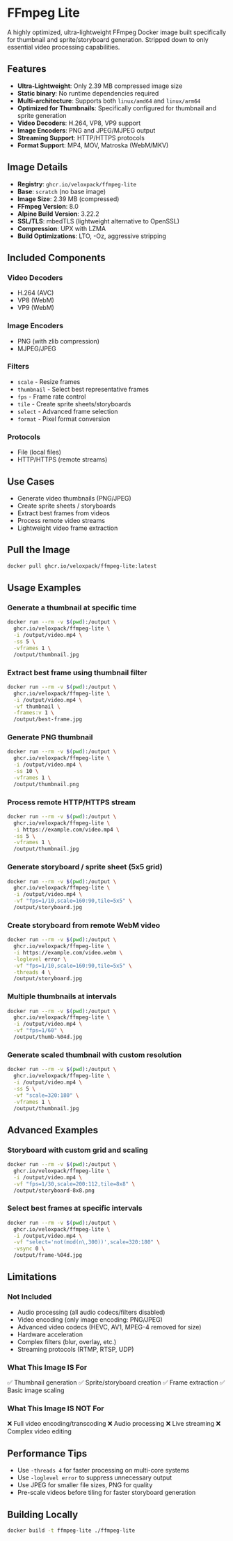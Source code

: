 # FFmpeg Lite

A highly optimized, ultra-lightweight FFmpeg Docker image built specifically for thumbnail and sprite/storyboard generation. Stripped down to only essential video processing capabilities.

## Features

- **Ultra-Lightweight**: Only 2.39 MB compressed image size
- **Static binary**: No runtime dependencies required
- **Multi-architecture**: Supports both `linux/amd64` and `linux/arm64`
- **Optimized for Thumbnails**: Specifically configured for thumbnail and sprite generation
- **Video Decoders**: H.264, VP8, VP9 support
- **Image Encoders**: PNG and JPEG/MJPEG output
- **Streaming Support**: HTTP/HTTPS protocols
- **Format Support**: MP4, MOV, Matroska (WebM/MKV)

## Image Details

- **Registry**: `ghcr.io/veloxpack/ffmpeg-lite`
- **Base**: `scratch` (no base image)
- **Image Size**: 2.39 MB (compressed)
- **FFmpeg Version**: 8.0
- **Alpine Build Version**: 3.22.2
- **SSL/TLS**: mbedTLS (lightweight alternative to OpenSSL)
- **Compression**: UPX with LZMA
- **Build Optimizations**: LTO, -Oz, aggressive stripping

## Included Components

### Video Decoders
- H.264 (AVC)
- VP8 (WebM)
- VP9 (WebM)

### Image Encoders
- PNG (with zlib compression)
- MJPEG/JPEG

### Filters
- `scale` - Resize frames
- `thumbnail` - Select best representative frames
- `fps` - Frame rate control
- `tile` - Create sprite sheets/storyboards
- `select` - Advanced frame selection
- `format` - Pixel format conversion

### Protocols
- File (local files)
- HTTP/HTTPS (remote streams)

## Use Cases

- Generate video thumbnails (PNG/JPEG)
- Create sprite sheets / storyboards
- Extract best frames from videos
- Process remote video streams
- Lightweight video frame extraction

## Pull the Image

```bash
docker pull ghcr.io/veloxpack/ffmpeg-lite:latest
```

## Usage Examples

### Generate a thumbnail at specific time

```bash
docker run --rm -v $(pwd):/output \
  ghcr.io/veloxpack/ffmpeg-lite \
  -i /output/video.mp4 \
  -ss 5 \
  -vframes 1 \
  /output/thumbnail.jpg
```

### Extract best frame using thumbnail filter

```bash
docker run --rm -v $(pwd):/output \
  ghcr.io/veloxpack/ffmpeg-lite \
  -i /output/video.mp4 \
  -vf thumbnail \
  -frames:v 1 \
  /output/best-frame.jpg
```

### Generate PNG thumbnail

```bash
docker run --rm -v $(pwd):/output \
  ghcr.io/veloxpack/ffmpeg-lite \
  -i /output/video.mp4 \
  -ss 10 \
  -vframes 1 \
  /output/thumbnail.png
```

### Process remote HTTP/HTTPS stream

```bash
docker run --rm -v $(pwd):/output \
  ghcr.io/veloxpack/ffmpeg-lite \
  -i https://example.com/video.mp4 \
  -ss 5 \
  -vframes 1 \
  /output/thumbnail.jpg
```

### Generate storyboard / sprite sheet (5x5 grid)

```bash
docker run --rm -v $(pwd):/output \
  ghcr.io/veloxpack/ffmpeg-lite \
  -i /output/video.mp4 \
  -vf "fps=1/10,scale=160:90,tile=5x5" \
  /output/storyboard.jpg
```

### Create storyboard from remote WebM video

```bash
docker run --rm -v $(pwd):/output \
  ghcr.io/veloxpack/ffmpeg-lite \
  -i https://example.com/video.webm \
  -loglevel error \
  -vf "fps=1/10,scale=160:90,tile=5x5" \
  -threads 4 \
  /output/storyboard.jpg
```

### Multiple thumbnails at intervals

```bash
docker run --rm -v $(pwd):/output \
  ghcr.io/veloxpack/ffmpeg-lite \
  -i /output/video.mp4 \
  -vf "fps=1/60" \
  /output/thumb-%04d.jpg
```

### Generate scaled thumbnail with custom resolution

```bash
docker run --rm -v $(pwd):/output \
  ghcr.io/veloxpack/ffmpeg-lite \
  -i /output/video.mp4 \
  -ss 5 \
  -vf "scale=320:180" \
  -vframes 1 \
  /output/thumbnail.jpg
```

## Advanced Examples

### Storyboard with custom grid and scaling

```bash
docker run --rm -v $(pwd):/output \
  ghcr.io/veloxpack/ffmpeg-lite \
  -i /output/video.mp4 \
  -vf "fps=1/30,scale=200:112,tile=8x8" \
  /output/storyboard-8x8.png
```

### Select best frames at specific intervals

```bash
docker run --rm -v $(pwd):/output \
  ghcr.io/veloxpack/ffmpeg-lite \
  -i /output/video.mp4 \
  -vf "select='not(mod(n\,300))',scale=320:180" \
  -vsync 0 \
  /output/frame-%04d.jpg
```

## Limitations

### Not Included
- Audio processing (all audio codecs/filters disabled)
- Video encoding (only image encoding: PNG/JPEG)
- Advanced video codecs (HEVC, AV1, MPEG-4 removed for size)
- Hardware acceleration
- Complex filters (blur, overlay, etc.)
- Streaming protocols (RTMP, RTSP, UDP)

### What This Image IS For
✅ Thumbnail generation
✅ Sprite/storyboard creation
✅ Frame extraction
✅ Basic image scaling

### What This Image IS NOT For
❌ Full video encoding/transcoding
❌ Audio processing
❌ Live streaming
❌ Complex video editing

## Performance Tips

- Use `-threads 4` for faster processing on multi-core systems
- Use `-loglevel error` to suppress unnecessary output
- Use JPEG for smaller file sizes, PNG for quality
- Pre-scale videos before tiling for faster storyboard generation

## Building Locally

```bash
docker build -t ffmpeg-lite ./ffmpeg-lite
```

